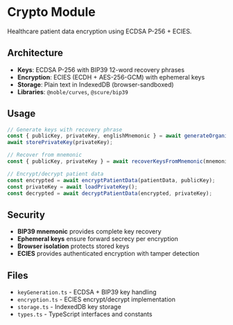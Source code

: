 # Crypto Module

Healthcare patient data encryption using ECDSA P-256 + ECIES.

## Architecture

- **Keys**: ECDSA P-256 with BIP39 12-word recovery phrases
- **Encryption**: ECIES (ECDH + AES-256-GCM) with ephemeral keys
- **Storage**: Plain text in IndexedDB (browser-sandboxed)
- **Libraries**: `@noble/curves`, `@scure/bip39`

## Usage

```typescript
// Generate keys with recovery phrase
const { publicKey, privateKey, englishMnemonic } = await generateOrganizationKeys();
await storePrivateKey(privateKey);

// Recover from mnemonic
const { publicKey, privateKey } = await recoverKeysFromMnemonic(mnemonic);

// Encrypt/decrypt patient data
const encrypted = await encryptPatientData(patientData, publicKey);
const privateKey = await loadPrivateKey();
const decrypted = await decryptPatientData(encrypted, privateKey);
```

## Security

- **BIP39 mnemonic** provides complete key recovery
- **Ephemeral keys** ensure forward secrecy per encryption
- **Browser isolation** protects stored keys
- **ECIES** provides authenticated encryption with tamper detection

## Files

- `keyGeneration.ts` - ECDSA + BIP39 key handling
- `encryption.ts` - ECIES encrypt/decrypt implementation  
- `storage.ts` - IndexedDB key storage
- `types.ts` - TypeScript interfaces and constants